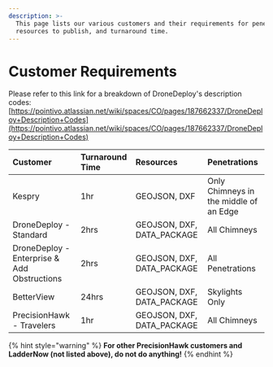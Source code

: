 ```yaml
---
description: >-
  This page lists our various customers and their requirements for penetrations,
  resources to publish, and turnaround time.
---
```


# Customer Requirements

Please refer to this link for a breakdown of DroneDeploy's description codes: [https://pointivo.atlassian.net/wiki/spaces/CO/pages/187662337/DroneDeploy+Description+Codes](https://pointivo.atlassian.net/wiki/spaces/CO/pages/187662337/DroneDeploy+Description+Codes)

| Customer | Turnaround Time | Resources | Penetrations |
| :--- | :--- | :--- | :--- |
| Kespry | 1hr | GEOJSON, DXF | Only Chimneys in the middle of an Edge |
| DroneDeploy - Standard | 2hrs | GEOJSON, DXF, DATA\_PACKAGE | All Chimneys |
| DroneDeploy - Enterprise & Add Obstructions | 2hrs | GEOJSON, DXF, DATA\_PACKAGE | All Penetrations |
| BetterView | 24hrs | GEOJSON, DXF, DATA\_PACKAGE | Skylights Only |
| PrecisionHawk - Travelers | 1hr | GEOJSON, DXF, DATA\_PACKAGE | All Chimneys |

{% hint style="warning" %}
**For other PrecisionHawk customers and LadderNow \(not listed above\), do not do anything!**
{% endhint %}



